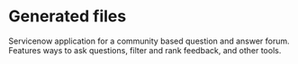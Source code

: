 # Generated files
Servicenow application for a community based question and answer forum. Features ways to ask questions, filter and rank feedback, and other tools. 
